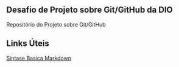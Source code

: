 ## Desafio de Projeto sobre Git/GitHub da DIO

Repositório do Projeto sobre Git/GitHub 

## Links Úteis
[Sintase Basica Markdown](https://markdownguide.org/basic-syntax/)
